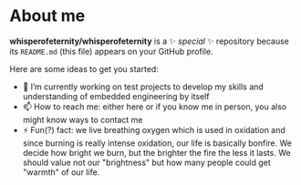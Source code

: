 # About me

**whisperofeternity/whisperofeternity** is a ✨ _special_ ✨ repository because its `README.md` (this file) appears on your GitHub profile.

Here are some ideas to get you started:

- 🔭 I’m currently working on test projects to develop my skills and understanding of embedded engineering by itself
- 📫 How to reach me: either here or if you know me in person, you also might know ways to contact me
- ⚡ Fun(?) fact: we live breathing oxygen which is used in oxidation and since burning is really intense oxidation, our life is basically bonfire. We decide how bright we burn, but the brighter the fire the less it lasts. We should value not our "brightness" but how many people could get "warmth" of our life.
